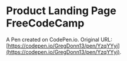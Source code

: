 # Product Landing Page FreeCodeCamp

A Pen created on CodePen.io. Original URL: [https://codepen.io/GregDonn13/pen/YzqYYyj](https://codepen.io/GregDonn13/pen/YzqYYyj).


